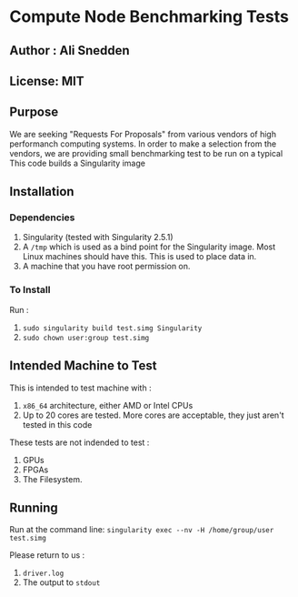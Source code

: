 # Compute Node Benchmarking Tests
## Author : Ali Snedden
## License: MIT
## Purpose
We are seeking "Requests For Proposals" from various vendors of high performanch computing systems.
In order to make a selection from the vendors, we are providing small benchmarking test to be run on a typical This code builds a Singularity image 

## Installation
### Dependencies
1. Singularity (tested with Singularity 2.5.1)
2. A `/tmp` which is used as a bind point for the Singularity image. Most Linux machines should have this. This is used to place data in.
3. A machine that you have root permission on. 

### To Install
Run : 
1. `sudo singularity build test.simg Singularity`
2. `sudo chown user:group test.simg`


## Intended Machine to Test
This is intended to test machine with : 
1. `x86_64` architecture, either AMD or Intel CPUs
2. Up to 20 cores are tested. More cores are acceptable, they just aren't tested in this code

These tests are not indended to test :
1. GPUs
2. FPGAs
3. The Filesystem.

## Running
Run at the command line:
`singularity exec --nv -H /home/group/user test.simg`

Please return to us :
1. `driver.log`
2. The output to `stdout`

